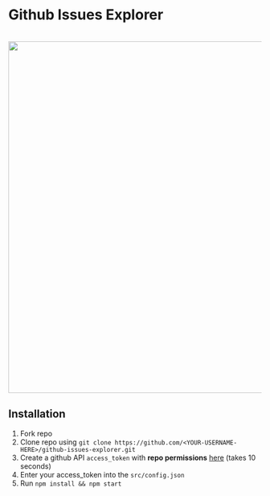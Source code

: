 # Github Issues Explorer

<p align="center">
	<br>
	<img src="https://github.com/dillionverma/github-issues-explorer/blob/master/screenshot.gif" width="700">
	<br>
</p>

## Installation


1. Fork repo
2. Clone repo using `git clone https://github.com/<YOUR-USERNAME-HERE>/github-issues-explorer.git`
3. Create a github API `access_token` with **repo permissions** [here](https://github.com/settings/tokens) (takes 10 seconds)
4. Enter your access_token into the `src/config.json`
5. Run `npm install && npm start`
